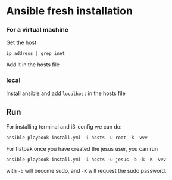 # Ansible fresh installation 

### For a virtual machine

Get the host
```
ip address | grep inet
```

Add it in the hosts file

### local

Install ansible and add ```localhost``` in the hosts file

## Run 

For installing terminal and i3_config we can do:
```
ansible-playbook install.yml -i hosts -u root -k -vvv
```

For flatpak once you have created the jesus user, you can run
```
ansible-playbook install.yml -i hosts -u jesus -b -k -K -vvv
```

with ```-b``` will become sudo, and ```-K``` will request the sudo password.

